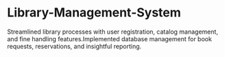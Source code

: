 # Library-Management-System
Streamlined library processes with user registration, catalog management, and fine handling features.Implemented database management for book requests, reservations, and insightful reporting.
